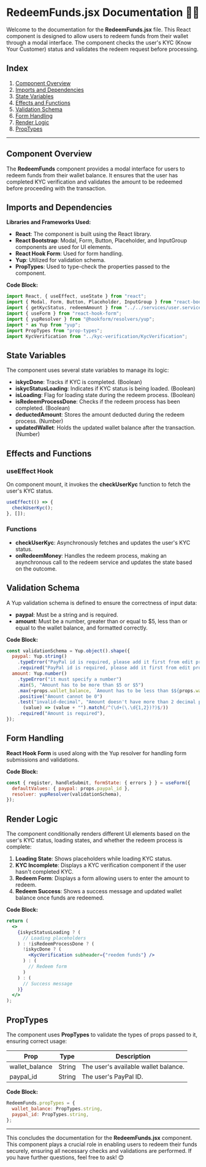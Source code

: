 # RedeemFunds.jsx Documentation 📄✨

Welcome to the documentation for the **RedeemFunds.jsx** file. This React component is designed to allow users to redeem funds from their wallet through a modal interface. The component checks the user's KYC (Know Your Customer) status and validates the redeem request before processing.

## Index

1. [Component Overview](#component-overview)
2. [Imports and Dependencies](#imports-and-dependencies)
3. [State Variables](#state-variables)
4. [Effects and Functions](#effects-and-functions)
5. [Validation Schema](#validation-schema)
6. [Form Handling](#form-handling)
7. [Render Logic](#render-logic)
8. [PropTypes](#proptypes)

---

## Component Overview

The **RedeemFunds** component provides a modal interface for users to redeem funds from their wallet balance. It ensures that the user has completed KYC verification and validates the amount to be redeemed before proceeding with the transaction.

## Imports and Dependencies

**Libraries and Frameworks Used:**

- **React**: The component is built using the React library.
- **React Bootstrap**: Modal, Form, Button, Placeholder, and InputGroup components are used for UI elements.
- **React Hook Form**: Used for form handling.
- **Yup**: Utilized for validation schema.
- **PropTypes**: Used to type-check the properties passed to the component.

**Code Block:**

```javascript
import React, { useEffect, useState } from "react";
import { Modal, Form, Button, Placeholder, InputGroup } from "react-bootstrap";
import { getKycStatus, redeemAmount } from "../../services/user.service";
import { useForm } from "react-hook-form";
import { yupResolver } from "@hookform/resolvers/yup";
import * as Yup from "yup";
import PropTypes from "prop-types";
import KycVerification from "../kyc-verification/KycVerification";
```

## State Variables

The component uses several state variables to manage its logic:

- **iskycDone**: Tracks if KYC is completed. (Boolean)
- **iskycStatusLoading**: Indicates if KYC status is being loaded. (Boolean)
- **isLoading**: Flag for loading state during the redeem process. (Boolean)
- **isRedeemProcessDone**: Checks if the redeem process has been completed. (Boolean)
- **deductedAmount**: Stores the amount deducted during the redeem process. (Number)
- **updatedWallet**: Holds the updated wallet balance after the transaction. (Number)

## Effects and Functions

### useEffect Hook

On component mount, it invokes the **checkUserKyc** function to fetch the user's KYC status.

```javascript
useEffect(() => {
  checkUserKyc();
}, []);
```

### Functions

- **checkUserKyc**: Asynchronously fetches and updates the user's KYC status.
- **onRedeemMoney**: Handles the redeem process, making an asynchronous call to the redeem service and updates the state based on the outcome.

## Validation Schema

A Yup validation schema is defined to ensure the correctness of input data:

- **paypal**: Must be a string and is required.
- **amount**: Must be a number, greater than or equal to $5, less than or equal to the wallet balance, and formatted correctly.

**Code Block:**

```javascript
const validationSchema = Yup.object().shape({
  paypal: Yup.string()
    .typeError("PayPal id is required, please add it first from edit profile")
    .required("PayPal id is required, please add it first from edit profile"),
  amount: Yup.number()
    .typeError("it must specify a number")
    .min(5, "Amount has to be more than $5 or $5")
    .max(+props.wallet_balance, `Amount has to be less than $${props.wallet_balance}`)
    .positive("Amount cannot be 0")
    .test("invalid-decimal", "Amount doesn't have more than 2 decimal points", 
      (value) => (value + "").match(/^(\d+(\.\d{1,2})?)$/))
    .required("Amount is required"),
});
```

## Form Handling

**React Hook Form** is used along with the Yup resolver for handling form submissions and validations.

**Code Block:**

```javascript
const { register, handleSubmit, formState: { errors } } = useForm({
  defaultValues: { paypal: props.paypal_id },
  resolver: yupResolver(validationSchema),
});
```

## Render Logic

The component conditionally renders different UI elements based on the user's KYC status, loading states, and whether the redeem process is complete:

1. **Loading State**: Shows placeholders while loading KYC status.
2. **KYC Incomplete**: Displays a KYC verification component if the user hasn't completed KYC.
3. **Redeem Form**: Displays a form allowing users to enter the amount to redeem.
4. **Redeem Success**: Shows a success message and updated wallet balance once funds are redeemed.

**Code Block:**

```jsx
return (
  <>
    {iskycStatusLoading ? (
      // Loading placeholders
    ) : !isRedeemProcessDone ? (
      !iskycDone ? (
        <KycVerification subheader={"reedem funds"} />
      ) : (
        // Redeem form
      )
    ) : (
      // Success message
    )}
  </>
);
```

## PropTypes

The component uses **PropTypes** to validate the types of props passed to it, ensuring correct usage:

| Prop        | Type   | Description                  |
|-------------|--------|------------------------------|
| wallet_balance | String | The user's available wallet balance. |
| paypal_id   | String | The user's PayPal ID.        |

**Code Block:**

```javascript
RedeemFunds.propTypes = {
  wallet_balance: PropTypes.string,
  paypal_id: PropTypes.string,
};
```

---

This concludes the documentation for the **RedeemFunds.jsx** component. This component plays a crucial role in enabling users to redeem their funds securely, ensuring all necessary checks and validations are performed. If you have further questions, feel free to ask! 😊